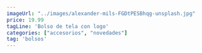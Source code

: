 ```yaml
---
imageUrl: "../images/alexander-mils-FGDtPESBhqg-unsplash.jpg"
price: 19.99
tagLine: 'Bolso de tela con logo'
categories: ["accesorios", "novedades"]
tag: 'bolsos'
---
```

